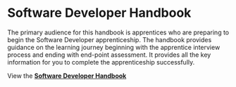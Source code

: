 # Software Developer Handbook

The primary audience for this handbook is apprentices who are preparing to begin the Software Developer apprenticeship. The handbook provides guidance on the learning journey beginning with the apprentice interview process and ending with end-point assessment. It provides all the key information for you to complete the apprenticeship successfully.

View the [**Software Developer Handbook**](https://foundersandcoders.notion.site/Software-Development-Handbook-fbb63e7c6038445e9b13f844241dc2fd?pvs=4)
